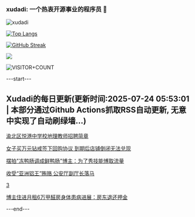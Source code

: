 ### xudadi: 一个热衷开源事业的程序员 👋

![xudadi](https://github-readme-stats-git-masterorgs-github-readme-stats-team.vercel.app/api?username=xudadi)

[![Top Langs](https://github-readme-stats.vercel.app/api/top-langs/?username=xudadi)](https://github.com/anuraghazra/github-readme-stats)

[![GitHub Streak](https://streak-stats.demolab.com?user=xudadi&locale=zh_Hans)](https://git.io/streak-stats)

![](https://raw.githubusercontent.com/xudadi/xudadi/main/assets/github-contribution-grid-snake.svg)

![VISITOR+COUNT](https://komarev.com/ghpvc/?username=xudadi&label=VISITOR+COUNT)


---start---

## Xudadi的每日更新(更新时间:2025-07-24 05:53:01 | 本部分通过Github Actions抓取RSS自动更新, 无意中实现了自动刷绿墙...)

[渝北区悦港中学校地理教师招聘简章](https://www.gongkaoleida.com/article/2528035)

[女子买万元钻戒签下回购协议 到期后店铺倒闭无法兑现](https://m.163.com/news/article/K56DG5JM0514D3UH.html)

[摆拍"冻鸭肠调成鲜鸭肠"博主：为了秀技能博取流量](https://m.163.com/news/article/K568SSJD051492T3.html)

[收受“亚洲铝王”贿赂 公安厅副厅长落马](https://m.163.com/news/article/K568NQ580514BE2Q.html)

[3](https://m.163.com/touch/news/sub/domestic)

[博主住进月租6万甲醛房身体患病进展：房东退还押金](https://m.163.com/news/article/K55UKO5E0534P59R.html)

---end---
